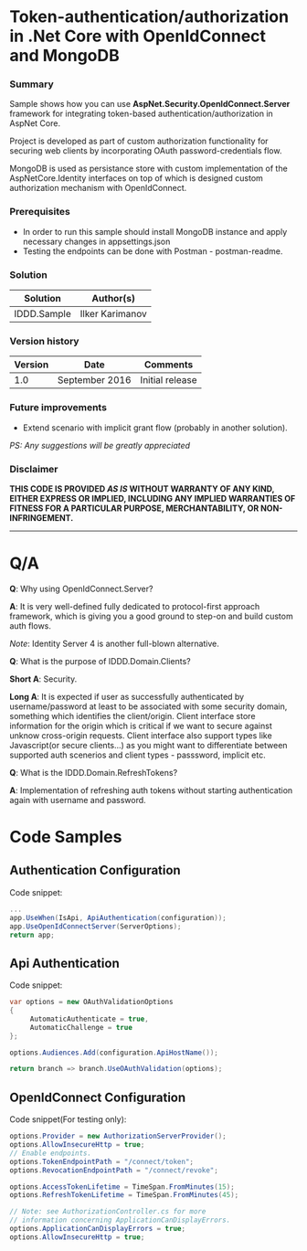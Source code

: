 # Token-authentication/authorization in .Net Core with OpenIdConnect and MongoDB #

### Summary ###
Sample shows how you can use **AspNet.Security.OpenIdConnect.Server** framework for integrating token-based authentication/authorization in AspNet Core.  

Project is developed as part of custom authorization functionality for securing web clients by incorporating OAuth password-credentials flow.

MongoDB is used as persistance store with custom implementation of the AspNetCore.Identity interfaces on top of which is designed custom authorization mechanism with OpenIdConnect.

### Prerequisites ###
 - In order to run this sample should install MongoDB instance and apply necessary changes in appsettings.json
 - Testing the endpoints can be done with Postman - postman-readme.
 
### Solution ###
Solution | Author(s)
---------|----------
IDDD.Sample | Ilker Karimanov

### Version history ###
Version  | Date | Comments
---------| -----| --------
1.0  | September 2016 | Initial release

### Future improvements

- Extend scenario with implicit grant flow (probably in another solution).

*PS: Any suggestions will be greatly appreciated*

### Disclaimer ###
**THIS CODE IS PROVIDED *AS IS* WITHOUT WARRANTY OF ANY KIND, EITHER EXPRESS OR IMPLIED, INCLUDING ANY IMPLIED WARRANTIES OF FITNESS FOR A PARTICULAR PURPOSE, MERCHANTABILITY, OR NON-INFRINGEMENT.**


----------

# Q/A #
**Q**: Why using OpenIdConnect.Server? 

**A**: It is very well-defined fully dedicated to protocol-first approach framework, which is giving you a good ground to step-on and build custom auth flows.

*Note*: Identity Server 4 is another full-blown alternative.

**Q**: What is the purpose of IDDD.Domain.Clients?

**Short A**: Security.

**Long A**: It is expected if user as successfully authenticated by username/password at least to be associated with some security domain, something which identifies the client/origin. Client interface store information for the origin which is critical if we want to secure against unknow cross-origin requests.
Client interface also support types like Javascript(or secure clients...) as you might want to differentiate between supported auth scenerios and client types - passsword, implicit etc.


**Q**: What is the IDDD.Domain.RefreshTokens?

**A**: Implementation of refreshing auth tokens without starting authentication again with username and password.

# Code Samples #

## Authentication Configuration ##

Code snippet:
```C#
...
app.UseWhen(IsApi, ApiAuthentication(configuration));
app.UseOpenIdConnectServer(ServerOptions);
return app;   
```

## Api Authentication ##

Code snippet:
```C#
var options = new OAuthValidationOptions
{
     AutomaticAuthenticate = true,
     AutomaticChallenge = true
};

options.Audiences.Add(configuration.ApiHostName());

return branch => branch.UseOAuthValidation(options);       
```

## OpenIdConnect Configuration ##

Code snippet(For testing only):
```C#
options.Provider = new AuthorizationServerProvider();
options.AllowInsecureHttp = true;
// Enable endpoints.
options.TokenEndpointPath = "/connect/token";
options.RevocationEndpointPath = "/connect/revoke";

options.AccessTokenLifetime = TimeSpan.FromMinutes(15);
options.RefreshTokenLifetime = TimeSpan.FromMinutes(45);

// Note: see AuthorizationController.cs for more
// information concerning ApplicationCanDisplayErrors.
options.ApplicationCanDisplayErrors = true;
options.AllowInsecureHttp = true;      
```






